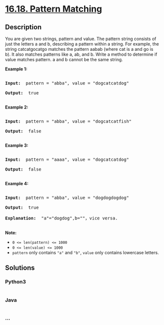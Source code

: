 # [16.18. Pattern Matching](https://leetcode-cn.com/problems/pattern-matching-lcci)

## Description
<p>You are given two strings, pattern and value. The pattern string consists of just the letters a and b, describing a pattern within a string. For example, the string catcatgocatgo matches the pattern aabab (where cat is a and go is b). It also matches patterns like a, ab, and b. Write a method to determine if value matches pattern. a and b cannot be the same string.</p>



<p><strong>Example 1: </strong></p>



<pre>

<strong>Input: </strong> pattern = &quot;abba&quot;, value = &quot;dogcatcatdog&quot;

<strong>Output: </strong> true

</pre>



<p><strong>Example 2: </strong></p>



<pre>

<strong>Input: </strong> pattern = &quot;abba&quot;, value = &quot;dogcatcatfish&quot;

<strong>Output: </strong> false

</pre>



<p><strong>Example 3: </strong></p>



<pre>

<strong>Input: </strong> pattern = &quot;aaaa&quot;, value = &quot;dogcatcatdog&quot;

<strong>Output: </strong> false

</pre>



<p><strong>Example 4: </strong></p>



<pre>

<strong>Input: </strong> pattern = &quot;abba&quot;, value = &quot;dogdogdogdog&quot;

<strong>Output: </strong> true

<strong>Explanation: </strong> &quot;a&quot;=&quot;dogdog&quot;,b=&quot;&quot;，vice versa.

</pre>



<p><strong>Note: </strong></p>



<ul>
	<li><code>0 &lt;= len(pattern) &lt;= 1000</code></li>
	<li><code>0 &lt;= len(value) &lt;= 1000</code></li>
	<li><code>pattern</code>&nbsp;only contains&nbsp;<code>&quot;a&quot;</code>&nbsp;and&nbsp;<code>&quot;b&quot;</code>,&nbsp;<code>value</code> only contains lowercase letters.</li>
</ul>




## Solutions


### Python3

```python

```

### Java

```java

```

### ...
```

```
